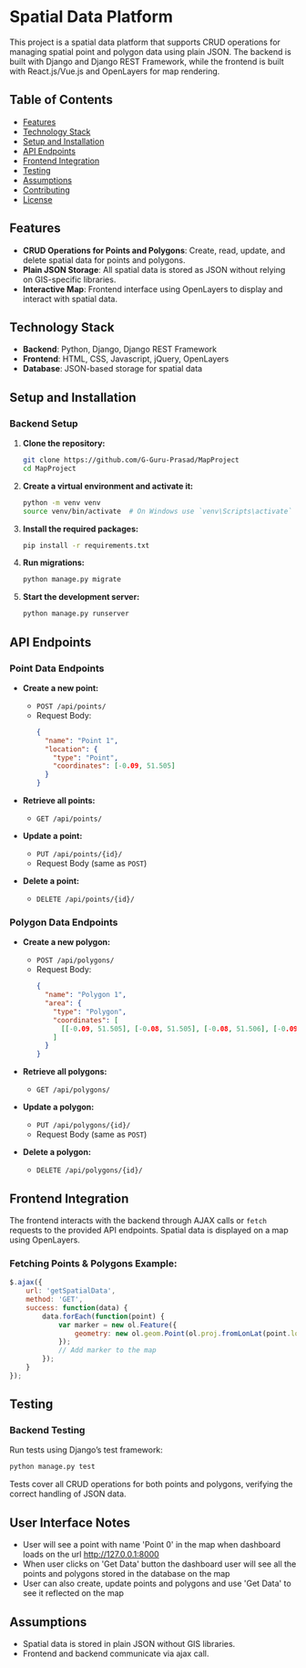 # **Spatial Data Platform**

This project is a spatial data platform that supports CRUD operations for managing spatial point and polygon data using plain JSON. The backend is built with Django and Django REST Framework, while the frontend is built with React.js/Vue.js and OpenLayers for map rendering.

## **Table of Contents**

- [Features](#features)
- [Technology Stack](#technology-stack)
- [Setup and Installation](#setup-and-installation)
- [API Endpoints](#api-endpoints)
- [Frontend Integration](#frontend-integration)
- [Testing](#testing)
- [Assumptions](#assumptions)
- [Contributing](#contributing)
- [License](#license)

## **Features**

- **CRUD Operations for Points and Polygons**: Create, read, update, and delete spatial data for points and polygons.
- **Plain JSON Storage**: All spatial data is stored as JSON without relying on GIS-specific libraries.
- **Interactive Map**: Frontend interface using OpenLayers to display and interact with spatial data.

## **Technology Stack**

- **Backend**: Python, Django, Django REST Framework
- **Frontend**: HTML, CSS, Javascript, jQuery, OpenLayers
- **Database**: JSON-based storage for spatial data

## **Setup and Installation**

### **Backend Setup**

1. **Clone the repository:**
   ```bash
   git clone https://github.com/G-Guru-Prasad/MapProject
   cd MapProject
   ```

2. **Create a virtual environment and activate it:**
   ```bash
   python -m venv venv
   source venv/bin/activate  # On Windows use `venv\Scripts\activate`
   ```

3. **Install the required packages:**
   ```bash
   pip install -r requirements.txt
   ```

4. **Run migrations:**
   ```bash
   python manage.py migrate
   ```

5. **Start the development server:**
   ```bash
   python manage.py runserver
   ```

## **API Endpoints**

### **Point Data Endpoints**

- **Create a new point:**
  - `POST /api/points/`
  - Request Body:
    ```json
    {
      "name": "Point 1",
      "location": {
        "type": "Point",
        "coordinates": [-0.09, 51.505]
      }
    }
    ```

- **Retrieve all points:**
  - `GET /api/points/`

- **Update a point:**
  - `PUT /api/points/{id}/`
  - Request Body (same as `POST`)

- **Delete a point:**
  - `DELETE /api/points/{id}/`

### **Polygon Data Endpoints**

- **Create a new polygon:**
  - `POST /api/polygons/`
  - Request Body:
    ```json
    {
      "name": "Polygon 1",
      "area": {
        "type": "Polygon",
        "coordinates": [
          [[-0.09, 51.505], [-0.08, 51.505], [-0.08, 51.506], [-0.09, 51.506], [-0.09, 51.505]]
        ]
      }
    }
    ```

- **Retrieve all polygons:**
  - `GET /api/polygons/`

- **Update a polygon:**
  - `PUT /api/polygons/{id}/`
  - Request Body (same as `POST`)

- **Delete a polygon:**
  - `DELETE /api/polygons/{id}/`

## **Frontend Integration**

The frontend interacts with the backend through AJAX calls or `fetch` requests to the provided API endpoints. Spatial data is displayed on a map using OpenLayers.

### **Fetching Points & Polygons Example:**
```javascript
$.ajax({
    url: 'getSpatialData',
    method: 'GET',
    success: function(data) {
        data.forEach(function(point) {
            var marker = new ol.Feature({
                geometry: new ol.geom.Point(ol.proj.fromLonLat(point.location.coordinates))
            });
            // Add marker to the map
        });
    }
});
```

## **Testing**

### **Backend Testing**

Run tests using Django’s test framework:
```bash
python manage.py test
```

Tests cover all CRUD operations for both points and polygons, verifying the correct handling of JSON data.

## **User Interface Notes**
- User will see a point with name 'Point 0' in the map when dashboard loads on the url http://127.0.0.1:8000
- When user clicks on 'Get Data' button the dashboard user will see all the points and polygons stored in the database on the map
- User can also create, update points and polygons and use 'Get Data' to see it reflected on the map

## **Assumptions**

- Spatial data is stored in plain JSON without GIS libraries.
- Frontend and backend communicate via ajax call.
